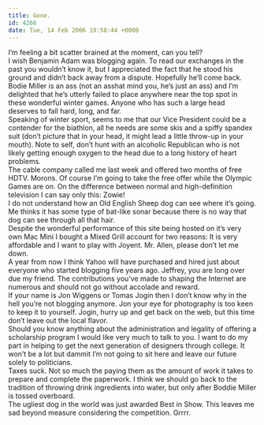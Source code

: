 ```yaml
---
title: Gone.
id: 4266
date: Tue, 14 Feb 2006 19:58:44 +0000
---
```


I’m feeling a bit scatter brained at the moment, can you tell?  
 I wish Benjamin Adam was blogging again. To read our exchanges in the past you wouldn’t know it, but I appreciated the fact that he stood his ground and didn’t back away from a dispute. Hopefully he’ll come back.  
 Bodie Miller is an ass (not an asshat mind you, he’s just an ass) and I’m delighted that he’s utterly failed to place anywhere near the top spot in these wonderful winter games. Anyone who has such a large head deserves to fall hard, long, and far.  
 Speaking of winter sport, seems to me that our Vice President could be a contender for the biathlon, all he needs are some skis and a spiffy spandex suit (don’t picture that in your head, it might lead a little throw-up in your mouth). Note to self, don’t hunt with an alcoholic Republican who is not likely getting enough oxygen to the head due to a long history of heart problems.  
 The cable company called me last week and offered two months of free <span class="caps">HDTV</span>. Morons. Of course I’m going to take the free offer while the Olympic Games are on. On the difference between normal and high-definition television I can say only this: Zowie!  
 I do not understand how an Old English Sheep dog can see where it’s going. Me thinks it has some type of bat-like sonar because there is no way that dog can see through all that hair.  
 Despite the wonderful performance of this site being hosted on it’s very own Mac Mini I bought a Mixed Grill account for two reasons: It is very affordable and I want to play with Joyent. Mr. Allen, please don’t let me down.  
 A year from now I think Yahoo will have purchased and hired just about everyone who started blogging five years ago. Jeffrey, you are long over due my friend. The contributions you’ve made to shaping the Internet are numerous and should not go without accolade and reward.  
 If your name is Jon Wiggens or Tomas Jogin then I don’t know why in the hell you’re not blogging anymore. Jon your eye for photography is too keen to keep it to yourself. Jogin, hurry up and get back on the web, but this time don’t leave out the local flavor.  
 Should you know anything about the administration and legality of offering a scholarship program I would like very much to talk to you. I want to do my part in helping to get the next generation of designers through college. It won’t be a lot but dammit I’m not going to sit here and leave our future solely to politicians.  
 Taxes suck. Not so much the paying them as the amount of work it takes to prepare and complete the paperwork. I think we should go back to the tradition of throwing drink ingredients into water, but only after Boddie Miller is tossed overboard.  
 The ugliest dog in the world was just awarded Best in Show. This leaves me sad beyond measure considering the competition. Grrrr.


